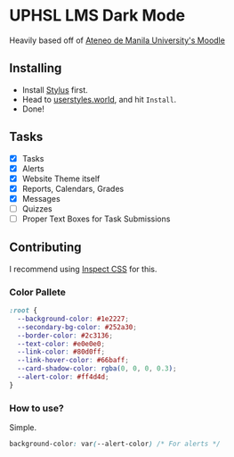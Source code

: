 <h1>UPHSL LMS Dark Mode</h1>

Heavily based off of [Ateneo de Manila University's Moodle](https://github.com/deionmenor/moodle-night-mode)

<h2>Installing</h2>

- Install [Stylus](https://chromewebstore.google.com/detail/stylus/clngdbkpkpeebahjckkjfobafhncgmne) first. 
- Head to [userstyles.world](https://userstyles.world/style/18314/uphsl-lms-dark-mode-scrollbar), and hit `Install`.
- Done!

<h2>Tasks</h2>

- [X] Tasks
- [X] Alerts
- [X] Website Theme itself
- [X] Reports, Calendars, Grades
- [X] Messages
- [ ] Quizzes
- [ ] Proper Text Boxes for Task Submissions

<h2>Contributing</h2>

I recommend using [Inspect CSS](https://chromewebstore.google.com/detail/inspect-css/fbopfffegfehobgoommphghohinpkego) for this.

<h3>Color Pallete</h3>

```css
:root {
  --background-color: #1e2227;
  --secondary-bg-color: #252a30; 
  --border-color: #2c3136;
  --text-color: #e0e0e0;
  --link-color: #80d0ff;
  --link-hover-color: #66baff;
  --card-shadow-color: rgba(0, 0, 0, 0.3);
  --alert-color: #ff4d4d;
}
```

<h3>How to use?</h3>
Simple.

```css
background-color: var(--alert-color) /* For alerts */
```
